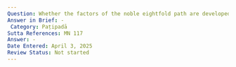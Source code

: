 ```yaml
---
Question: Whether the factors of the noble eightfold path are developed sequentially or simultaneously?
Answer in Brief: -
 Category: Paṭipadā
Sutta References: MN 117
Answer: -
Date Entered: April 3, 2025
Review Status: Not started
---
```

